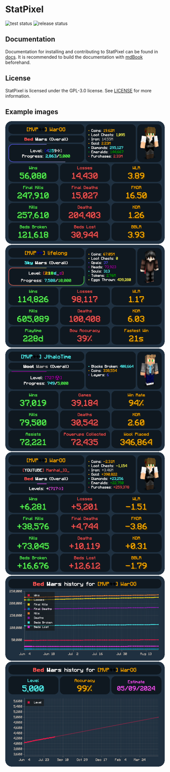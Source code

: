 # StatPixel

![test status](https://github.com/matteopolak/statpixel/actions/workflows/test.yml/badge.svg)
![release status](https://github.com/matteopolak/statpixel/actions/workflows/release.yml/badge.svg)

## Documentation

Documentation for installing and contributing to StatPixel can be found in [docs](./docs/src/README.md).
It is recommended to build the documentation with [mdBook](https://github.com/rust-lang/mdBook) beforehand.

## License

StatPixel is licensed under the GPL-3.0 license. See [LICENSE](./LICENSE) for more information.

## Example images

![bedwars-warog](./readme_assets/bedwars-warog.png)
![skywars-lifelong](./readme_assets/skywars-lifelong.png)
![woolwars-jthalotime](./readme_assets/woolwars-jthalotime.png)
![bedwars-compare-warog-manhal_iq_](./readme_assets/bedwars-compare-warog-manhal_iq_.png)
![bedwars-history-warog](./readme_assets/bedwars-history-warog.png)
![bedwars-project-level-warog](./readme_assets/bedwars-project-level-warog.png)
